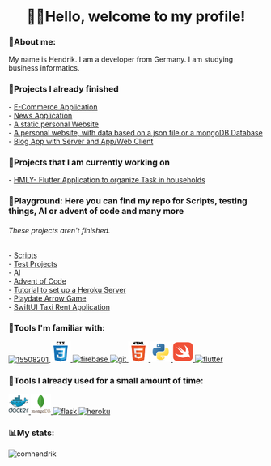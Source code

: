 <h1 align="center">🙋‍♂️Hello, welcome to my profile!</h1>

<h3 align="left">🧐About me:</h3>

<p>My name is Hendrik. I am a developer from Germany. I am studying business informatics.</p>

<h3 align="left">💪Projects I already finished</h3>
- <a href="https://github.com/comhendrik/ShopApp">E-Commerce Application</a></br>
- <a href="https://github.com/comhendrik/NewsApp">News Application</a></br>
- <a href="https://github.com/comhendrik/StaticPersonalWebsite/tree/dev"> A static personal Website</a></br>
- <a href="https://github.com/comhendrik/personalWebsite">A personal website, with data based on a json file or a mongoDB Database</a></br>
- <a href="https://github.com/comhendrik/blog_app"> Blog App with Server and App/Web Client</a></br>

<h3 align="left">🔨Projects that I am currently working on</h3>
- <a href="https://github.com/comhendrik/hmly">HMLY- Flutter Application to organize Task in households</a></br>

<h3 align="left">🚧Playground: Here you can find my repo for Scripts, testing things, AI or advent of code and many more</h3>
<h6 align="left">These projects aren't finished.</h6>
- <a href="https://github.com/comhendrik/Scripts">Scripts</a></br>
- <a href="https://github.com/comhendrik/TestProjects">Test Projects</a></br>
- <a href="https://github.com/comhendrik/AI">AI</a></br>
- <a href="https://github.com/comhendrik/adventofcode">Advent of Code</a></br>
- <a href="https://github.com/comhendrik/PythonHerokuServerTutorial">Tutorial to set up a Heroku Server</a></br>
- <a href="https://github.com/comhendrik/ArrowGame">Playdate Arrow Game</a></br>
- <a href="https://github.com/comhendrik/TaxiApp">SwiftUI Taxi Rent Application</a></br>

<h3 align="left">🔨Tools I'm familiar with:</h3>
<p align="left"> <a href="https://stackoverflow.com/users/15508201" target="blank"><img align="center" src="https://raw.githubusercontent.com/rahuldkjain/github-profile-readme-generator/master/src/images/icons/Social/stack-overflow.svg" alt="15508201" height="40" width="40" />  
<a href="https://www.w3schools.com/css/" target="_blank" rel="noreferrer"> <img src="https://raw.githubusercontent.com/devicons/devicon/master/icons/css3/css3-original-wordmark.svg" alt="css3" width="40" height="40"/> </a> 
<a href="https://firebase.google.com/" target="_blank" rel="noreferrer"> <img src="https://www.vectorlogo.zone/logos/firebase/firebase-icon.svg" alt="firebase" width="40" height="40"/> </a>
<a href="https://git-scm.com/" target="_blank" rel="noreferrer"> <img src="https://www.vectorlogo.zone/logos/git-scm/git-scm-icon.svg" alt="git" width="40" height="40"/> </a>
<a href="https://www.w3.org/html/" target="_blank" rel="noreferrer"> <img src="https://raw.githubusercontent.com/devicons/devicon/master/icons/html5/html5-original-wordmark.svg" alt="html5" width="40" height="40"/> </a>
<a href="https://www.python.org" target="_blank" rel="noreferrer"> <img src="https://raw.githubusercontent.com/devicons/devicon/master/icons/python/python-original.svg" alt="python" width="40" height="40"/> </a>
<a href="https://developer.apple.com/swift/" target="_blank" rel="noreferrer"> <img src="https://raw.githubusercontent.com/devicons/devicon/master/icons/swift/swift-original.svg" alt="swift" width="40" height="40"/> </a>
<a href="https://flutter.dev" target="_blank" rel="noreferrer"> <img src="https://www.vectorlogo.zone/logos/flutterio/flutterio-icon.svg" alt="flutter" width="40" height="40"/> </a>


<h3 align="left">🔨Tools I already used for a small amount of time:</h3>
<a href="https://www.docker.com/" target="_blank" rel="noreferrer"> <img src="https://raw.githubusercontent.com/devicons/devicon/master/icons/docker/docker-original-wordmark.svg" alt="docker" width="40" height="40"/> </a>
<a href="https://www.mongodb.com/" target="_blank" rel="noreferrer"> <img src="https://raw.githubusercontent.com/devicons/devicon/master/icons/mongodb/mongodb-original-wordmark.svg" alt="mongodb" width="40" height="40"/> </a> 
<a href="https://flask.palletsprojects.com/" target="_blank" rel="noreferrer"> <img src="https://www.vectorlogo.zone/logos/pocoo_flask/pocoo_flask-icon.svg" alt="flask" width="40" height="40"/> </a> 
<a href="https://heroku.com" target="_blank" rel="noreferrer"> <img src="https://www.vectorlogo.zone/logos/heroku/heroku-icon.svg" alt="heroku" width="40" height="40"/> </a> </p>
 
<h3 align="left">📊My stats:</h3>

<p>&nbsp;<img align="left" src="https://github-readme-stats.vercel.app/api?username=comhendrik&show_icons=true&locale=en" alt="comhendrik" /></p>
<!---
comhendrik/comhendrik is a ✨ special ✨ repository because its `README.md` (this file) appears on your GitHub profile.
You can click the Preview link to take a look at your changes.
--->
